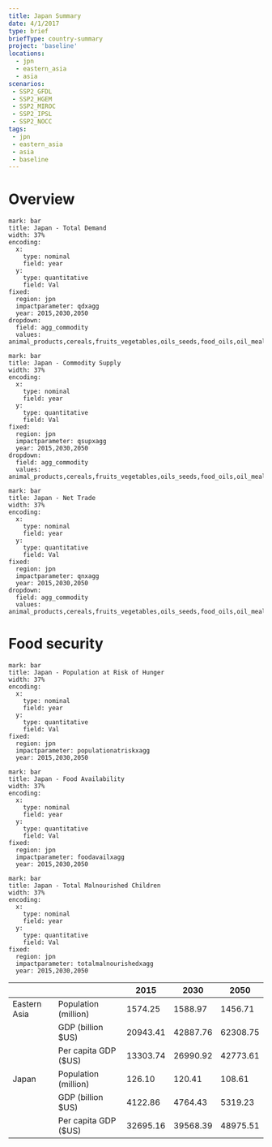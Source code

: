 ```yaml
---
title: Japan Summary
date: 4/1/2017
type: brief
briefType: country-summary
project: 'baseline'
locations:
  - jpn
  - eastern_asia
  - asia
scenarios:
 - SSP2_GFDL
 - SSP2_HGEM
 - SSP2_MIROC
 - SSP2_IPSL
 - SSP2_NOCC
tags:
 - jpn
 - eastern_asia
 - asia
 - baseline
---
```

# Overview 

```chart
mark: bar
title: Japan - Total Demand
width: 37%
encoding:
  x:
    type: nominal
    field: year
  y:
    type: quantitative
    field: Val
fixed:
  region: jpn
  impactparameter: qdxagg
  year: 2015,2030,2050
dropdown:
  field: agg_commodity
  values: animal_products,cereals,fruits_vegetables,oils_seeds,food_oils,oil_meals,other,pulses,roots_tubers,sugar
```

```chart
mark: bar
title: Japan - Commodity Supply
width: 37%
encoding:
  x:
    type: nominal
    field: year
  y:
    type: quantitative
    field: Val
fixed:
  region: jpn
  impactparameter: qsupxagg
  year: 2015,2030,2050
dropdown:
  field: agg_commodity
  values: animal_products,cereals,fruits_vegetables,oils_seeds,food_oils,oil_meals,other,pulses,roots_tubers,sugar
```

```chart
mark: bar
title: Japan - Net Trade
width: 37%
encoding:
  x:
    type: nominal
    field: year
  y:
    type: quantitative
    field: Val
fixed:
  region: jpn
  impactparameter: qnxagg
  year: 2015,2030,2050
dropdown:
  field: agg_commodity
  values: animal_products,cereals,fruits_vegetables,oils_seeds,food_oils,oil_meals,other,pulses,roots_tubers,sugar
```

# Food security

```chart
mark: bar
title: Japan - Population at Risk of Hunger
width: 37%
encoding:
  x:
    type: nominal
    field: year
  y:
    type: quantitative
    field: Val
fixed:
  region: jpn
  impactparameter: populationatriskxagg
  year: 2015,2030,2050
```

```chart
mark: bar
title: Japan - Food Availability
width: 37%
encoding:
  x:
    type: nominal
    field: year
  y:
    type: quantitative
    field: Val
fixed:
  region: jpn
  impactparameter: foodavailxagg
  year: 2015,2030,2050
```

```chart
mark: bar
title: Japan - Total Malnourished Children
width: 37%
encoding:
  x:
    type: nominal
    field: year
  y:
    type: quantitative
    field: Val
fixed:
  region: jpn
  impactparameter: totalmalnourishedxagg
  year: 2015,2030,2050
```

|   |   | 2015 | 2030 | 2050 |
|---|---|---|---|---|
| Eastern Asia | Population (million) | 1574.25 | 1588.97 | 1456.71 |
|  | GDP (billion $US) | 20943.41 | 42887.76 | 62308.75 |
|  | Per capita GDP ($US) | 13303.74 | 26990.92 | 42773.61 |
| Japan | Population (million) | 126.10 | 120.41 | 108.61 |
|  | GDP (billion $US) | 4122.86 | 4764.43 | 5319.23 |
|  | Per capita GDP ($US) | 32695.16| 39568.39| 48975.51|